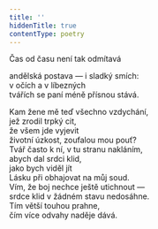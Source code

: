 ```yaml
---
title: ''
hiddenTitle: true
contentType: poetry
---
```


<section>

Čas od času není tak odmítavá

andělská postava — i sladký smích:  
v očích a v líbezných  
tvářích se paní méně přísnou stává.

</section>

<section>

Kam žene mě teď všechno vzdychání,  
jež zrodil trpký cit,  
že všem jde vyjevit  
životní úzkost, zoufalou mou pouť?  
Tvář často k ní, v tu stranu nakláním,  
abych dal srdci klid,  
jako bych viděl jít  
Lásku při obhajovat na můj soud.  
Vím, že boj nechce ještě utichnout —  
srdce klid v žádném stavu nedosáhne.  
Tím větší touhou prahne,  
čím více odvahy naděje dává.

</section>
